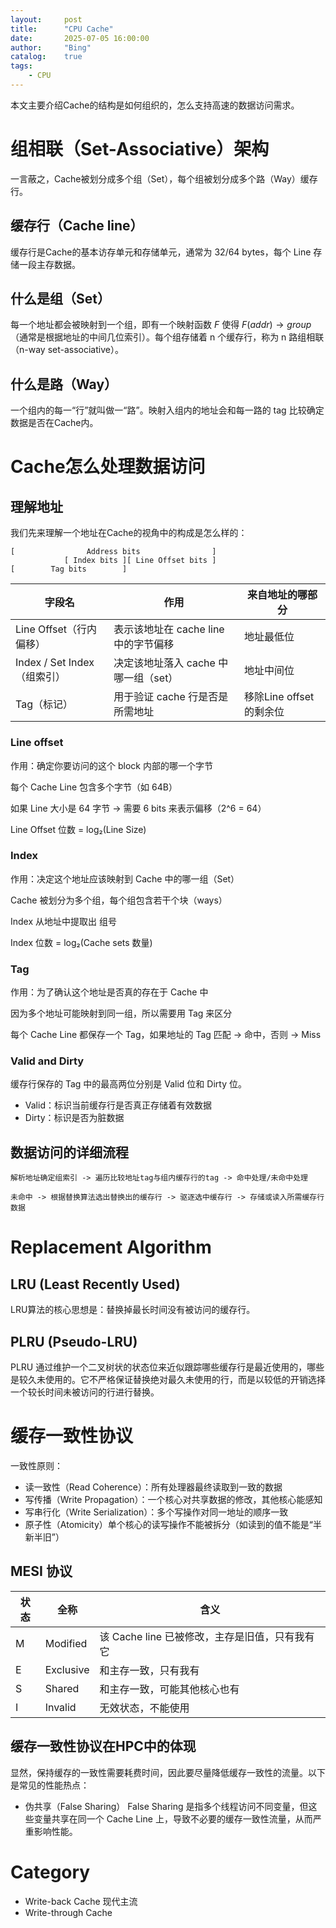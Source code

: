 ```yaml
---
layout:     post
title:      "CPU Cache"
date:       2025-07-05 16:00:00
author:     "Bing"
catalog:    true
tags:
    - CPU
---
```


本文主要介绍Cache的结构是如何组织的，怎么支持高速的数据访问需求。
  
# 组相联（Set-Associative）架构
一言蔽之，Cache被划分成多个组（Set），每个组被划分成多个路（Way）缓存行。

## 缓存行（Cache line）
缓存行是Cache的基本访存单元和存储单元，通常为 32/64 bytes，每个 Line 存储一段主存数据。

## 什么是组（Set）
每一个地址都会被映射到一个组，即有一个映射函数 $F$ 使得 $F(addr) \to group$（通常是根据地址的中间几位索引）。每个组存储着 n 个缓存行，称为 n 路组相联（n-way set-associative）。

## 什么是路（Way）
一个组内的每一“行”就叫做一“路”。映射入组内的地址会和每一路的 tag 比较确定数据是否在Cache内。

# Cache怎么处理数据访问
## 理解地址
我们先来理解一个地址在Cache的视角中的构成是怎么样的：
```
[                Address bits                ]
            [ Index bits ][ Line Offset bits ]
[        Tag bits        ]
```

|字段名|作用|来自地址的哪部分|
|-|-|-|
|Line Offset（行内偏移）|表示该地址在 cache line 中的字节偏移|地址最低位|
|Index / Set Index（组索引）|决定该地址落入 cache 中哪一组（set）|地址中间位|
|Tag（标记）|用于验证 cache 行是否是所需地址|移除Line offset的剩余位|

### Line offset
作用：确定你要访问的这个 block 内部的哪一个字节

每个 Cache Line 包含多个字节（如 64B）

如果 Line 大小是 64 字节 → 需要 6 bits 来表示偏移（2^6 = 64）

Line Offset 位数 = log₂(Line Size)

### Index
作用：决定这个地址应该映射到 Cache 中的哪一组（Set）

Cache 被划分为多个组，每个组包含若干个块（ways）

Index 从地址中提取出 组号

Index 位数 = log₂(Cache sets 数量)

### Tag
作用：为了确认这个地址是否真的存在于 Cache 中

因为多个地址可能映射到同一组，所以需要用 Tag 来区分

每个 Cache Line 都保存一个 Tag，如果地址的 Tag 匹配 → 命中，否则 → Miss

### Valid and Dirty
缓存行保存的 Tag 中的最高两位分别是 Valid 位和 Dirty 位。
* Valid：标识当前缓存行是否真正存储着有效数据
* Dirty：标识是否为脏数据

## 数据访问的详细流程
```
解析地址确定组索引 -> 遍历比较地址tag与组内缓存行的tag -> 命中处理/未命中处理

未命中 -> 根据替换算法选出替换出的缓存行 -> 驱逐选中缓存行 -> 存储或读入所需缓存行数据
```

# Replacement Algorithm
## LRU (Least Recently Used)
LRU算法的核心思想是：替换掉最长时间没有被访问的缓存行。

## PLRU (Pseudo-LRU)
PLRU 通过维护一个二叉树状的状态位来近似跟踪哪些缓存行是最近使用的，哪些是较久未使用的。它不严格保证替换绝对最久未使用的行，而是以较低的开销选择一个较长时间未被访问的行进行替换。

# 缓存一致性协议
一致性原则：
* 读一致性（Read Coherence）：所有处理器最终读取到一致的数据
* 写传播（Write Propagation）：一个核心对共享数据的修改，其他核心能感知
* 写串行化（Write Serialization）：多个写操作对同一地址的顺序一致
* 原子性（Atomicity）单个核心的读写操作不能被拆分（如读到的值不能是“半新半旧”）

## MESI 协议
| 状态    | 全称        | 含义                            |
| ----- | --------- | ----------------------------- |
| M | Modified  | 该 Cache line 已被修改，主存是旧值，只有我有它 |
| E | Exclusive | 和主存一致，只有我有                    |
| S | Shared    | 和主存一致，可能其他核心也有                |
| I | Invalid   | 无效状态，不能使用                     |

## 缓存一致性协议在HPC中的体现
显然，保持缓存的一致性需要耗费时间，因此要尽量降低缓存一致性的流量。以下是常见的性能热点：
* 伪共享（False Sharing）
False Sharing 是指多个线程访问不同变量，但这些变量共享在同一个 Cache Line 上，导致不必要的缓存一致性流量，从而严重影响性能。

# Category
* Write-back Cache 现代主流
* Write-through Cache
